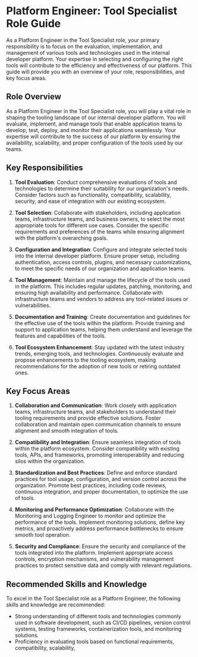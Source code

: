 # Platform Engineer: Tool Specialist Role Guide

As a Platform Engineer in the Tool Specialist role, your primary responsibility is to focus on the evaluation, implementation, and management of various tools and technologies used in the internal developer platform. Your expertise in selecting and configuring the right tools will contribute to the efficiency and effectiveness of our platform. This guide will provide you with an overview of your role, responsibilities, and key focus areas.

## Role Overview

As a Platform Engineer in the Tool Specialist role, you will play a vital role in shaping the tooling landscape of our internal developer platform. You will evaluate, implement, and manage tools that enable application teams to develop, test, deploy, and monitor their applications seamlessly. Your expertise will contribute to the success of our platform by ensuring the availability, scalability, and proper configuration of the tools used by our teams.

## Key Responsibilities

1. **Tool Evaluation**: Conduct comprehensive evaluations of tools and technologies to determine their suitability for our organization's needs. Consider factors such as functionality, compatibility, scalability, security, and ease of integration with our existing ecosystem.

2. **Tool Selection**: Collaborate with stakeholders, including application teams, infrastructure teams, and business owners, to select the most appropriate tools for different use cases. Consider the specific requirements and preferences of the teams while ensuring alignment with the platform's overarching goals.

3. **Configuration and Integration**: Configure and integrate selected tools into the internal developer platform. Ensure proper setup, including authentication, access controls, plugins, and necessary customizations, to meet the specific needs of our organization and application teams.

4. **Tool Management**: Maintain and manage the lifecycle of the tools used in the platform. This includes regular updates, patching, monitoring, and ensuring high availability and performance. Collaborate with infrastructure teams and vendors to address any tool-related issues or vulnerabilities.

5. **Documentation and Training**: Create documentation and guidelines for the effective use of the tools within the platform. Provide training and support to application teams, helping them understand and leverage the features and capabilities of the tools.

6. **Tool Ecosystem Enhancement**: Stay updated with the latest industry trends, emerging tools, and technologies. Continuously evaluate and propose enhancements to the tooling ecosystem, making recommendations for the adoption of new tools or retiring outdated ones.

## Key Focus Areas

1. **Collaboration and Communication**: Work closely with application teams, infrastructure teams, and stakeholders to understand their tooling requirements and provide effective solutions. Foster collaboration and maintain open communication channels to ensure alignment and smooth integration of tools.

2. **Compatibility and Integration**: Ensure seamless integration of tools within the platform ecosystem. Consider compatibility with existing tools, APIs, and frameworks, promoting interoperability and reducing silos within the organization.

3. **Standardization and Best Practices**: Define and enforce standard practices for tool usage, configuration, and version control across the organization. Promote best practices, including code reviews, continuous integration, and proper documentation, to optimize the use of tools.

4. **Monitoring and Performance Optimization**: Collaborate with the Monitoring and Logging Engineer to monitor and optimize the performance of the tools. Implement monitoring solutions, define key metrics, and proactively address performance bottlenecks to ensure smooth tool operation.

5. **Security and Compliance**: Ensure the security and compliance of the tools integrated into the platform. Implement appropriate access controls, encryption mechanisms, and vulnerability management practices to protect sensitive data and comply with relevant regulations.

## Recommended Skills and Knowledge

To excel in the Tool Specialist role as a Platform Engineer, the following skills and knowledge are recommended:

- Strong understanding of different tools and technologies commonly used in software development, such as CI/CD pipelines, version control systems, testing frameworks, containerization tools, and monitoring solutions.
- Proficiency in evaluating tools based on functional requirements, compatibility, scalability,